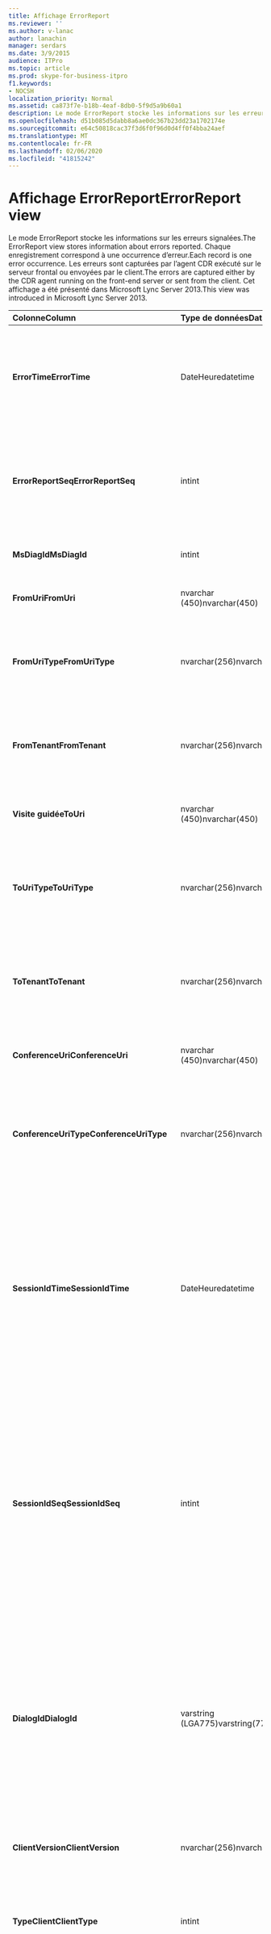 ```yaml
---
title: Affichage ErrorReport
ms.reviewer: ''
ms.author: v-lanac
author: lanachin
manager: serdars
ms.date: 3/9/2015
audience: ITPro
ms.topic: article
ms.prod: skype-for-business-itpro
f1.keywords:
- NOCSH
localization_priority: Normal
ms.assetid: ca873f7e-b18b-4eaf-8db0-5f9d5a9b60a1
description: Le mode ErrorReport stocke les informations sur les erreurs signalées. Chaque enregistrement correspond à une occurrence d’erreur. Les erreurs sont capturées par l’agent CDR exécuté sur le serveur frontal ou envoyées par le client. Cet affichage a été présenté dans Microsoft Lync Server 2013.
ms.openlocfilehash: d51b085d5dabb8a6ae0dc367b23dd23a1702174e
ms.sourcegitcommit: e64c50818cac37f3d6f0f96d0d4ff0f4bba24aef
ms.translationtype: MT
ms.contentlocale: fr-FR
ms.lasthandoff: 02/06/2020
ms.locfileid: "41815242"
---
```

# <a name="errorreport-view"></a><span data-ttu-id="8be4d-106">Affichage ErrorReport</span><span class="sxs-lookup"><span data-stu-id="8be4d-106">ErrorReport view</span></span>
 
<span data-ttu-id="8be4d-107">Le mode ErrorReport stocke les informations sur les erreurs signalées.</span><span class="sxs-lookup"><span data-stu-id="8be4d-107">The ErrorReport view stores information about errors reported.</span></span> <span data-ttu-id="8be4d-108">Chaque enregistrement correspond à une occurrence d’erreur.</span><span class="sxs-lookup"><span data-stu-id="8be4d-108">Each record is one error occurrence.</span></span> <span data-ttu-id="8be4d-109">Les erreurs sont capturées par l’agent CDR exécuté sur le serveur frontal ou envoyées par le client.</span><span class="sxs-lookup"><span data-stu-id="8be4d-109">The errors are captured either by the CDR agent running on the front-end server or sent from the client.</span></span> <span data-ttu-id="8be4d-110">Cet affichage a été présenté dans Microsoft Lync Server 2013.</span><span class="sxs-lookup"><span data-stu-id="8be4d-110">This view was introduced in Microsoft Lync Server 2013.</span></span>
  
|<span data-ttu-id="8be4d-111">**Colonne**</span><span class="sxs-lookup"><span data-stu-id="8be4d-111">**Column**</span></span>|<span data-ttu-id="8be4d-112">**Type de données**</span><span class="sxs-lookup"><span data-stu-id="8be4d-112">**Data Type**</span></span>|<span data-ttu-id="8be4d-113">**Détails**</span><span class="sxs-lookup"><span data-stu-id="8be4d-113">**Details**</span></span>|
|:-----|:-----|:-----|
|<span data-ttu-id="8be4d-114">**ErrorTime**</span><span class="sxs-lookup"><span data-stu-id="8be4d-114">**ErrorTime**</span></span> <br/> |<span data-ttu-id="8be4d-115">DateHeure</span><span class="sxs-lookup"><span data-stu-id="8be4d-115">datetime</span></span>  <br/> |<span data-ttu-id="8be4d-116">L’heure de l’erreur s’est produite.</span><span class="sxs-lookup"><span data-stu-id="8be4d-116">Time of error occurred.</span></span> <span data-ttu-id="8be4d-117">Utilisé conjointement avec ErrorReportSeq pour identifier de manière unique une erreur.</span><span class="sxs-lookup"><span data-stu-id="8be4d-117">Used in conjunction with ErrorReportSeq to uniquely identify an error.</span></span>  <br/> |
|<span data-ttu-id="8be4d-118">**ErrorReportSeq**</span><span class="sxs-lookup"><span data-stu-id="8be4d-118">**ErrorReportSeq**</span></span> <br/> |<span data-ttu-id="8be4d-119">int</span><span class="sxs-lookup"><span data-stu-id="8be4d-119">int</span></span>  <br/> |<span data-ttu-id="8be4d-120">Numéro d’identification pour identifier l’erreur.</span><span class="sxs-lookup"><span data-stu-id="8be4d-120">ID number to identify the error.</span></span> <span data-ttu-id="8be4d-121">Utilisé conjointement avec ErrorTime pour identifier de manière unique une erreur.</span><span class="sxs-lookup"><span data-stu-id="8be4d-121">Used in conjunction with ErrorTime to uniquely identify an error.</span></span>  <br/> |
|<span data-ttu-id="8be4d-122">**MsDiagId**</span><span class="sxs-lookup"><span data-stu-id="8be4d-122">**MsDiagId**</span></span> <br/> |<span data-ttu-id="8be4d-123">int</span><span class="sxs-lookup"><span data-stu-id="8be4d-123">int</span></span>  <br/> |<span data-ttu-id="8be4d-124">ID de diagnostic du rapport d’erreur.</span><span class="sxs-lookup"><span data-stu-id="8be4d-124">Diagnostic ID for the error report.</span></span>  <br/> |
|<span data-ttu-id="8be4d-125">**FromUri**</span><span class="sxs-lookup"><span data-stu-id="8be4d-125">**FromUri**</span></span> <br/> |<span data-ttu-id="8be4d-126">nvarchar (450)</span><span class="sxs-lookup"><span data-stu-id="8be4d-126">nvarchar(450)</span></span>  <br/> |<span data-ttu-id="8be4d-127">URI de l’utilisateur à l’origine de l’erreur.</span><span class="sxs-lookup"><span data-stu-id="8be4d-127">URI of the user who originated the error.</span></span>  <br/> |
|<span data-ttu-id="8be4d-128">**FromUriType**</span><span class="sxs-lookup"><span data-stu-id="8be4d-128">**FromUriType**</span></span> <br/> |<span data-ttu-id="8be4d-129">nvarchar(256)</span><span class="sxs-lookup"><span data-stu-id="8be4d-129">nvarchar(256)</span></span>  <br/> |<span data-ttu-id="8be4d-130">Type d’URI de l’utilisateur à l’origine de l’erreur.</span><span class="sxs-lookup"><span data-stu-id="8be4d-130">Type of URI of the user who originated the error.</span></span> <span data-ttu-id="8be4d-131">Pour plus d’informations, voir la [table UriTypes](uritypes.md) .</span><span class="sxs-lookup"><span data-stu-id="8be4d-131">See the [UriTypes table](uritypes.md) for more information.</span></span> <br/> |
|<span data-ttu-id="8be4d-132">**FromTenant**</span><span class="sxs-lookup"><span data-stu-id="8be4d-132">**FromTenant**</span></span> <br/> |<span data-ttu-id="8be4d-133">nvarchar(256)</span><span class="sxs-lookup"><span data-stu-id="8be4d-133">nvarchar(256)</span></span>  <br/> |<span data-ttu-id="8be4d-134">Client de l’utilisateur à l’origine de l’erreur.</span><span class="sxs-lookup"><span data-stu-id="8be4d-134">Tenant of the user who originated the error.</span></span> <span data-ttu-id="8be4d-135">Pour plus d’informations, voir la [table locataires](tenants.md) .</span><span class="sxs-lookup"><span data-stu-id="8be4d-135">See the [Tenants table](tenants.md) for more information.</span></span> <br/> |
|<span data-ttu-id="8be4d-136">**Visite guidée**</span><span class="sxs-lookup"><span data-stu-id="8be4d-136">**ToUri**</span></span> <br/> |<span data-ttu-id="8be4d-137">nvarchar (450)</span><span class="sxs-lookup"><span data-stu-id="8be4d-137">nvarchar(450)</span></span>  <br/> |<span data-ttu-id="8be4d-138">URI de l’utilisateur qui a été la cible du rapport d’erreur.</span><span class="sxs-lookup"><span data-stu-id="8be4d-138">URI of the user who was the target of the error report.</span></span>  <br/> |
|<span data-ttu-id="8be4d-139">**ToUriType**</span><span class="sxs-lookup"><span data-stu-id="8be4d-139">**ToUriType**</span></span> <br/> |<span data-ttu-id="8be4d-140">nvarchar(256)</span><span class="sxs-lookup"><span data-stu-id="8be4d-140">nvarchar(256)</span></span>  <br/> |<span data-ttu-id="8be4d-141">Type d’URI de l’utilisateur qui a ciblé le rapport d’erreur.</span><span class="sxs-lookup"><span data-stu-id="8be4d-141">Type of URI of the user who target of the error report.</span></span> <span data-ttu-id="8be4d-142">Pour plus d’informations, voir la table UriTypes.</span><span class="sxs-lookup"><span data-stu-id="8be4d-142">See the UriTypes Table for more information.</span></span>  <br/> |
|<span data-ttu-id="8be4d-143">**ToTenant**</span><span class="sxs-lookup"><span data-stu-id="8be4d-143">**ToTenant**</span></span> <br/> |<span data-ttu-id="8be4d-144">nvarchar(256)</span><span class="sxs-lookup"><span data-stu-id="8be4d-144">nvarchar(256)</span></span>  <br/> |<span data-ttu-id="8be4d-145">Client de l’utilisateur qui cible le rapport d’erreur.</span><span class="sxs-lookup"><span data-stu-id="8be4d-145">Tenant of the user who target of the error report.</span></span> <span data-ttu-id="8be4d-146">Pour plus d’informations, voir la [table locataires](tenants.md) .</span><span class="sxs-lookup"><span data-stu-id="8be4d-146">See the [Tenants table](tenants.md) for more information.</span></span> <br/> |
|<span data-ttu-id="8be4d-147">**ConferenceUri**</span><span class="sxs-lookup"><span data-stu-id="8be4d-147">**ConferenceUri**</span></span> <br/> |<span data-ttu-id="8be4d-148">nvarchar (450)</span><span class="sxs-lookup"><span data-stu-id="8be4d-148">nvarchar(450)</span></span>  <br/> |<span data-ttu-id="8be4d-149">URI de la Conférence qui était la cible du rapport d’erreur.</span><span class="sxs-lookup"><span data-stu-id="8be4d-149">URI of the conference that was the target of the error report.</span></span>  <br/> |
|<span data-ttu-id="8be4d-150">**ConferenceUriType**</span><span class="sxs-lookup"><span data-stu-id="8be4d-150">**ConferenceUriType**</span></span> <br/> |<span data-ttu-id="8be4d-151">nvarchar(256)</span><span class="sxs-lookup"><span data-stu-id="8be4d-151">nvarchar(256)</span></span>  <br/> |<span data-ttu-id="8be4d-152">Type d’URI de la Conférence qui était la cible du rapport d’erreur.</span><span class="sxs-lookup"><span data-stu-id="8be4d-152">URI type of the conference that was the target of the error report.</span></span> <span data-ttu-id="8be4d-153">Pour plus d’informations, voir la [table UriTypes](uritypes.md) .</span><span class="sxs-lookup"><span data-stu-id="8be4d-153">See the [UriTypes table](uritypes.md) for more information.</span></span> <br/> |
|<span data-ttu-id="8be4d-154">**SessionIdTime**</span><span class="sxs-lookup"><span data-stu-id="8be4d-154">**SessionIdTime**</span></span> <br/> |<span data-ttu-id="8be4d-155">DateHeure</span><span class="sxs-lookup"><span data-stu-id="8be4d-155">datetime</span></span>  <br/> |<span data-ttu-id="8be4d-156">Durée de la demande de session à l’origine du rapport d’erreur.</span><span class="sxs-lookup"><span data-stu-id="8be4d-156">Time of session request that originated the error report.</span></span> <span data-ttu-id="8be4d-157">Utilisé conjointement avec SessionIdSeq pour identifier une session de manière unique.</span><span class="sxs-lookup"><span data-stu-id="8be4d-157">Used in conjunction with SessionIdSeq to uniquely identify a session.</span></span> <span data-ttu-id="8be4d-158">Pour plus d’informations, voir le [tableau des boîtes de dialogue dans Skype entreprise Server 2015](dialogs.md) .</span><span class="sxs-lookup"><span data-stu-id="8be4d-158">See the [Dialogs table in Skype for Business Server 2015](dialogs.md) for more information.</span></span> <br/> |
|<span data-ttu-id="8be4d-159">**SessionIdSeq**</span><span class="sxs-lookup"><span data-stu-id="8be4d-159">**SessionIdSeq**</span></span> <br/> |<span data-ttu-id="8be4d-160">int</span><span class="sxs-lookup"><span data-stu-id="8be4d-160">int</span></span>  <br/> |<span data-ttu-id="8be4d-161">Numéro d’identification identifiant la demande de session à l’origine du rapport d’erreur.</span><span class="sxs-lookup"><span data-stu-id="8be4d-161">ID number to identify the session request that originated the error report.</span></span> <span data-ttu-id="8be4d-162">Utilisé conjointement avec SessionIdTime pour identifier une session de manière unique.</span><span class="sxs-lookup"><span data-stu-id="8be4d-162">Used in conjunction with SessionIdTime to uniquely identify a session.</span></span> <span data-ttu-id="8be4d-163">Pour plus d’informations, voir le [tableau des boîtes de dialogue dans Skype entreprise Server 2015](dialogs.md) .</span><span class="sxs-lookup"><span data-stu-id="8be4d-163">See the [Dialogs table in Skype for Business Server 2015](dialogs.md) for more information.</span></span> <br/> |
|<span data-ttu-id="8be4d-164">**DialogId**</span><span class="sxs-lookup"><span data-stu-id="8be4d-164">**DialogId**</span></span> <br/> |<span data-ttu-id="8be4d-165">varstring (LGA775)</span><span class="sxs-lookup"><span data-stu-id="8be4d-165">varstring(775)</span></span>  <br/> |<span data-ttu-id="8be4d-166">ID de boîte de dialogue SIP de session à l’origine de l’erreur.</span><span class="sxs-lookup"><span data-stu-id="8be4d-166">SIP dialog ID of session that originated the error.</span></span> <span data-ttu-id="8be4d-167">Le format est le suivant :</span><span class="sxs-lookup"><span data-stu-id="8be4d-167">The format is:</span></span>  <br/> <span data-ttu-id="8be4d-168">boîte de dialogue ; à partir d’une balise</span><span class="sxs-lookup"><span data-stu-id="8be4d-168">dialog;from-tag;to-tag</span></span>  <br/> <span data-ttu-id="8be4d-169">Vous pouvez convertir ces données en format texte à l’aide de la syntaxe suivante :</span><span class="sxs-lookup"><span data-stu-id="8be4d-169">This data can be converted to text format by using this syntax:</span></span>  <br/> <span data-ttu-id="8be4d-170">Cast (Cast (ExternalId) en tant que varchar (max))</span><span class="sxs-lookup"><span data-stu-id="8be4d-170">cast(cast(ExternalId as varbinary(max)) as varchar(max))</span></span>  <br/> |
|<span data-ttu-id="8be4d-171">**ClientVersion**</span><span class="sxs-lookup"><span data-stu-id="8be4d-171">**ClientVersion**</span></span> <br/> |<span data-ttu-id="8be4d-172">nvarchar(256)</span><span class="sxs-lookup"><span data-stu-id="8be4d-172">nvarchar(256)</span></span>  <br/> |<span data-ttu-id="8be4d-173">Version du client utilisée par l’utilisateur à l’origine de l’erreur.</span><span class="sxs-lookup"><span data-stu-id="8be4d-173">Version of client used by the user who originated the error.</span></span>  <br/> |
|<span data-ttu-id="8be4d-174">**TypeClient**</span><span class="sxs-lookup"><span data-stu-id="8be4d-174">**ClientType**</span></span> <br/> |<span data-ttu-id="8be4d-175">int</span><span class="sxs-lookup"><span data-stu-id="8be4d-175">int</span></span>  <br/> |<span data-ttu-id="8be4d-176">Client utilisé par l’utilisateur à l’origine de l’erreur.</span><span class="sxs-lookup"><span data-stu-id="8be4d-176">Client used by the user who originated the error.</span></span> <span data-ttu-id="8be4d-177">Pour plus d’informations, voir la [table UserAgentDef](useragentdef.md) .</span><span class="sxs-lookup"><span data-stu-id="8be4d-177">See the [UserAgentDef table](useragentdef.md) for more details.</span></span> <br/> |
|<span data-ttu-id="8be4d-178">**ClientCategory**</span><span class="sxs-lookup"><span data-stu-id="8be4d-178">**ClientCategory**</span></span> <br/> |<span data-ttu-id="8be4d-179">nvarchar (64)</span><span class="sxs-lookup"><span data-stu-id="8be4d-179">nvarchar(64)</span></span>  <br/> |<span data-ttu-id="8be4d-180">Nom de la catégorie du client utilisée par l’utilisateur à l’origine de l’erreur.</span><span class="sxs-lookup"><span data-stu-id="8be4d-180">Name of the category of the client used by the user who originated the error.</span></span>  <br/> |
|<span data-ttu-id="8be4d-181">**Source**</span><span class="sxs-lookup"><span data-stu-id="8be4d-181">**Source**</span></span> <br/> |<span data-ttu-id="8be4d-182">nvarchar(256)</span><span class="sxs-lookup"><span data-stu-id="8be4d-182">nvarchar(256)</span></span>  <br/> |<span data-ttu-id="8be4d-183">Nom du serveur à l’origine de l’erreur (si le rapport a été envoyé à partir d’un composant serveur).</span><span class="sxs-lookup"><span data-stu-id="8be4d-183">Name of server that originated the error (if report was sent from a server component).</span></span>  <br/> |
|<span data-ttu-id="8be4d-184">**Application**</span><span class="sxs-lookup"><span data-stu-id="8be4d-184">**Application**</span></span> <br/> |<span data-ttu-id="8be4d-185">nvarchar(256)</span><span class="sxs-lookup"><span data-stu-id="8be4d-185">nvarchar(256)</span></span>  <br/> |<span data-ttu-id="8be4d-186">Nom de l’application à l’origine de l’erreur (si le rapport a été envoyé à partir d’un composant serveur).</span><span class="sxs-lookup"><span data-stu-id="8be4d-186">Name of application that originated the error (if report was sent from a server component).</span></span>  <br/> |
|<span data-ttu-id="8be4d-187">**ResponseCode**</span><span class="sxs-lookup"><span data-stu-id="8be4d-187">**ResponseCode**</span></span> <br/> |<span data-ttu-id="8be4d-188">int</span><span class="sxs-lookup"><span data-stu-id="8be4d-188">int</span></span>  <br/> |<span data-ttu-id="8be4d-189">Code de réponse SIP à la session du message SIP contenant le rapport d’erreur.</span><span class="sxs-lookup"><span data-stu-id="8be4d-189">SIP response code to the session of the SIP message containing the error report.</span></span>  <br/> |
|<span data-ttu-id="8be4d-190">**RequestType**</span><span class="sxs-lookup"><span data-stu-id="8be4d-190">**RequestType**</span></span> <br/> |<span data-ttu-id="8be4d-191">varchar (max)</span><span class="sxs-lookup"><span data-stu-id="8be4d-191">varchar(max)</span></span>  <br/> |<span data-ttu-id="8be4d-192">Type de requête ayant échoué.</span><span class="sxs-lookup"><span data-stu-id="8be4d-192">Type of request that failed.</span></span>  <br/> |
|<span data-ttu-id="8be4d-193">**Indiquez**</span><span class="sxs-lookup"><span data-stu-id="8be4d-193">**ContentType**</span></span> <br/> |<span data-ttu-id="8be4d-194">varchar (max)</span><span class="sxs-lookup"><span data-stu-id="8be4d-194">varchar(max)</span></span>  <br/> |<span data-ttu-id="8be4d-195">Type de contenu de la requête qui a échoué.</span><span class="sxs-lookup"><span data-stu-id="8be4d-195">Content type of the request that failed.</span></span>  <br/> |
|<span data-ttu-id="8be4d-196">**CallType**</span><span class="sxs-lookup"><span data-stu-id="8be4d-196">**CallType**</span></span> <br/> |<span data-ttu-id="8be4d-197">nvarchar(256)</span><span class="sxs-lookup"><span data-stu-id="8be4d-197">nvarchar(256)</span></span>  <br/> |<span data-ttu-id="8be4d-198">Type de session.</span><span class="sxs-lookup"><span data-stu-id="8be4d-198">Type of session.</span></span> <span data-ttu-id="8be4d-199">Pour plus d’informations, reportez-vous [à la table CallType dans Skype entreprise Server 2015](calltype.md) .</span><span class="sxs-lookup"><span data-stu-id="8be4d-199">See the [CallType table in Skype for Business Server 2015](calltype.md) for more information.</span></span> <br/> |
|<span data-ttu-id="8be4d-200">**TelemetryId**</span><span class="sxs-lookup"><span data-stu-id="8be4d-200">**TelemetryId**</span></span> <br/> |<span data-ttu-id="8be4d-201">identificateur</span><span class="sxs-lookup"><span data-stu-id="8be4d-201">uniqueidentifier</span></span>  <br/> |<span data-ttu-id="8be4d-202">Identifiant unique permettant de corréler les informations de connexion aux différents composants participant à une conférence.</span><span class="sxs-lookup"><span data-stu-id="8be4d-202">Unique identifier correlating join time information for the different components involved in a conference.</span></span>  <br/> |
|<span data-ttu-id="8be4d-203">**SetupTime**</span><span class="sxs-lookup"><span data-stu-id="8be4d-203">**SetupTime**</span></span> <br/> |<span data-ttu-id="8be4d-204">int</span><span class="sxs-lookup"><span data-stu-id="8be4d-204">int</span></span>  <br/> |<span data-ttu-id="8be4d-205">Durée (en millisecondes) requise pour un composant spécifique pour participer à une conférence.</span><span class="sxs-lookup"><span data-stu-id="8be4d-205">Time (in milliseconds) required for a specific component to join a conference.</span></span>  <br/> |
|<span data-ttu-id="8be4d-206">**IsCapturedByServer**</span><span class="sxs-lookup"><span data-stu-id="8be4d-206">**IsCapturedByServer**</span></span> <br/> |<span data-ttu-id="8be4d-207">bit</span><span class="sxs-lookup"><span data-stu-id="8be4d-207">bit</span></span>  <br/> |<span data-ttu-id="8be4d-208">Indique si le rapport d’erreur a été capturé par l’agent CDR exécuté sur le serveur frontal ou envoyé par le client.</span><span class="sxs-lookup"><span data-stu-id="8be4d-208">Indicates whether the error report was captured by the CDR agent running on the Front End server, or sent by the client.</span></span>  <br/> |
|<span data-ttu-id="8be4d-209">**Indication**</span><span class="sxs-lookup"><span data-stu-id="8be4d-209">**Flag**</span></span> <br/> |<span data-ttu-id="8be4d-210">type</span><span class="sxs-lookup"><span data-stu-id="8be4d-210">smallint</span></span>  <br/> |<span data-ttu-id="8be4d-211">Réservé pour une utilisation ultérieure.</span><span class="sxs-lookup"><span data-stu-id="8be4d-211">Reserved for future use.</span></span>  <br/> |
|<span data-ttu-id="8be4d-212">**MsDiagHeader**</span><span class="sxs-lookup"><span data-stu-id="8be4d-212">**MsDiagHeader**</span></span> <br/> |<span data-ttu-id="8be4d-213">varchar (max)</span><span class="sxs-lookup"><span data-stu-id="8be4d-213">varchar(max)</span></span>  <br/> |<span data-ttu-id="8be4d-214">Informations supplémentaires sur l’erreur.</span><span class="sxs-lookup"><span data-stu-id="8be4d-214">Additional information about the error.</span></span>  <br/> |
|<span data-ttu-id="8be4d-215">**FrontEnd**</span><span class="sxs-lookup"><span data-stu-id="8be4d-215">**FrontEnd**</span></span> <br/> |<span data-ttu-id="8be4d-216">nvarchar</span><span class="sxs-lookup"><span data-stu-id="8be4d-216">nvarchar</span></span>  <br/> |<span data-ttu-id="8be4d-217">Nom de domaine complet du serveur frontal qui a soumis le rapport.</span><span class="sxs-lookup"><span data-stu-id="8be4d-217">Fully qualified domain name of the Front End server that submitted the report.</span></span>  <br/> |
|<span data-ttu-id="8be4d-218">**Pool**</span><span class="sxs-lookup"><span data-stu-id="8be4d-218">**Pool**</span></span> <br/> |<span data-ttu-id="8be4d-219">nvarchar</span><span class="sxs-lookup"><span data-stu-id="8be4d-219">nvarchar</span></span>  <br/> |<span data-ttu-id="8be4d-220">Nom de domaine complet du pool contenant le serveur frontal qui a soumis le rapport.</span><span class="sxs-lookup"><span data-stu-id="8be4d-220">Fully qualified domain name of the pool containing the Front End server that submitted the report.</span></span>  <br/> |
   


